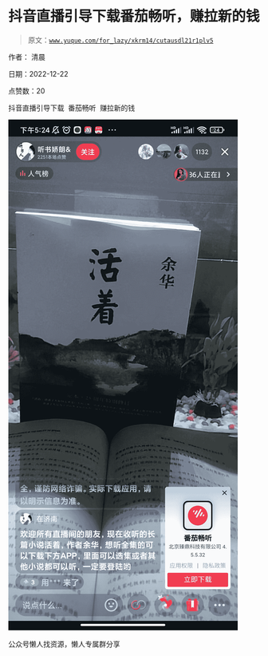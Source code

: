 # 抖音直播引导下载番茄畅听，赚拉新的钱

> 原文：[`www.yuque.com/for_lazy/xkrm14/cutausdl21r1plv5`](https://www.yuque.com/for_lazy/xkrm14/cutausdl21r1plv5)



作者： 清晨



日期：2022-12-22



点赞数：20

<ne-hole id="ua22712e5" data-lake-id="ua22712e5"><ne-card data-card-name="hr" data-card-type="block" id="MVpHr" data-event-boundary="card">

抖音直播引导下载  番茄畅听  赚拉新的钱



<ne-card data-card-name="image" data-card-type="inline" id="mGBCs" data-event-boundary="card">![](img/443cae3d7a0f92745ce2b52863dc12df.png)</ne-card>

<ne-hole id="uf0005c8a" data-lake-id="uf0005c8a"><ne-card data-card-name="hr" data-card-type="block" id="xKqGJ" data-event-boundary="card">

公众号懒人找资源，懒人专属群分享

</ne-card></ne-hole></ne-card></ne-hole>